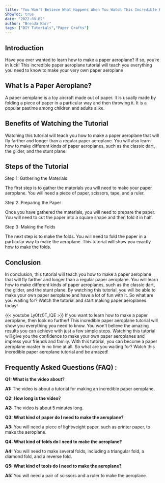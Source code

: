 ```yaml
---
title: "You Won't Believe What Happens When You Watch This Incredible Paper Aeroplane Tutorial!"
ShowToc: true 
date: "2022-08-02"
author: "Brenda Karr" 
tags: ["DIY Tutorials","Paper Crafts"]
---
```

## Introduction

Have you ever wanted to learn how to make a paper aeroplane? If so, you’re in luck! This incredible paper aeroplane tutorial will teach you everything you need to know to make your very own paper aeroplane 

## What Is a Paper Aeroplane? 

A paper aeroplane is a toy aircraft made out of paper. It is usually made by folding a piece of paper in a particular way and then throwing it. It is a popular pastime among children and adults alike.

## Benefits of Watching the Tutorial

Watching this tutorial will teach you how to make a paper aeroplane that will fly farther and longer than a regular paper aeroplane. You will also learn how to make different kinds of paper aeroplanes, such as the classic dart, the glider, and the stunt plane. 

## Steps of the Tutorial 

Step 1: Gathering the Materials

The first step is to gather the materials you will need to make your paper aeroplane. You will need a piece of paper, scissors, tape, and a ruler. 

Step 2: Preparing the Paper

Once you have gathered the materials, you will need to prepare the paper. You will need to cut the paper into a square shape and then fold it in half. 

Step 3: Making the Folds

The next step is to make the folds. You will need to fold the paper in a particular way to make the aeroplane. This tutorial will show you exactly how to make the folds. 

## Conclusion

In conclusion, this tutorial will teach you how to make a paper aeroplane that will fly farther and longer than a regular paper aeroplane. You will learn how to make different kinds of paper aeroplanes, such as the classic dart, the glider, and the stunt plane. By watching this tutorial, you will be able to make your own paper aeroplane and have a lot of fun with it. So what are you waiting for? Watch the tutorial and start making paper aeroplanes today!

{{< youtube Ly0fz0T_lQE >}} 
If you want to learn how to make a paper aeroplane, then look no further! This incredible paper aeroplane tutorial will show you everything you need to know. You won't believe the amazing results you can achieve with just a few simple steps. Watching this tutorial will give you the confidence to make your own paper aeroplanes and impress your friends and family. With this tutorial, you can become a paper aeroplane master in no time at all. So what are you waiting for? Watch this incredible paper aeroplane tutorial and be amazed!

## Frequently Asked Questions (FAQ) :
**Q1: What is the video about?**

**A1:** The video is about a tutorial for making an incredible paper aeroplane.

**Q2: How long is the video?**

**A2:** The video is about 5 minutes long.

**Q3: What kind of paper do I need to make the aeroplane?**

**A3:** You will need a piece of lightweight paper, such as printer paper, to make the aeroplane.

**Q4: What kind of folds do I need to make the aeroplane?**

**A4:** You will need to make several folds, including a triangular fold, a diamond fold, and a reverse fold.

**Q5: What kind of tools do I need to make the aeroplane?**

**A5:** You will need a pair of scissors and a ruler to make the aeroplane.



